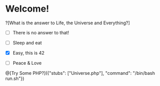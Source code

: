 # Welcome!



?[What is the answer to Life, the Universe and Everything?]
-[ ] There is no answer to that!
-[ ] Sleep and eat
-[x] Easy, this is 42
-[ ] Peace & Love




@[Try Some PHP?]({"stubs": ["Universe.php"], "command": "/bin/bash run.sh"})


